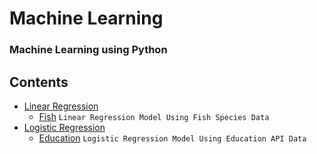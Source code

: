# Machine Learning
### Machine Learning using Python

## Contents
* [Linear Regression](./linear-regression)
  * [Fish](./linear-regression/fish) ``` Linear Regression Model Using Fish Species Data ```
* [Logistic Regression](./logistic-regression)
  * [Education](./logistic-regression/education) ``` Logistic Regression Model Using Education API Data ```
